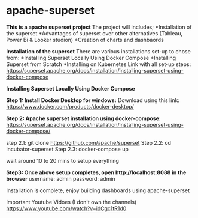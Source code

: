 # apache-superset
**This is a apache superset project**
The project will includes;
*Installation of the superset
*Advantages of superset over other alternatives (Tableau, Power Bi & Looker studion)
*Creation of charts and dashbaords

**Installation of the superset**
There are various installations set-up to chose from:
*Installing Superset Locally Using Docker Compose
*Installing Superset from Scratch
*Installing on Kubernetes
Link with all set-up steps: https://superset.apache.org/docs/installation/installing-superset-using-docker-compose

**Installing Superset Locally Using Docker Compose**

**Step 1: Install Docker Desktop for windows:**
Download using this link: https://www.docker.com/products/docker-desktop/

**Step 2: Apache superset installation using docker-compose:**
https://superset.apache.org/docs/installation/installing-superset-using-docker-compose/

step 2.1: git clone https://github.com/apache/superset
Step 2.2: cd incubator-superset
Step 2.3: docker-compose up

wait around 10 to 20 mins to setup everything

**Step3: Once above setup completes, open http://localhost:8088 in the browser**
username: admin
password: admin

Installation is complete, enjoy building dashboards using apache-superset

Important Youtube Vidoes (I don't own the channels)
https://www.youtube.com/watch?v=idCgc1tR1d0
